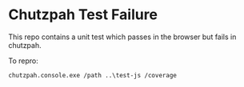 Chutzpah Test Failure
==============

This repo contains a unit test which passes in the browser but fails in chutzpah.

To repro:

    chutzpah.console.exe /path ..\test-js /coverage